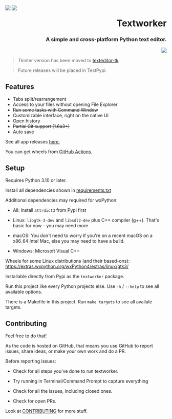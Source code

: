 <div style="float: left;">
    <img src="https://raw.githubusercontent.com/lebao3105/texteditor/data/icons/me.lebao3105.textworker.svg">
    <img src="https://raw.githubusercontent.com/lebao3105/texteditor/data/icons/me.lebao3105.textworker.Devel.svg">
</div>

<p align="right">
    <h1 align="right">
        <strong>Textworker</strong>
    </h1>
    <h3 align="right">
    A simple and cross-platform Python text editor.
    </h3>
    <a href="https://github.com/lebao3105/texteditor/actions/workflows/wheel.yml">
        <image src="https://github.com/lebao3105/texteditor/actions/workflows/wheel.yml/badge.svg" align="right"/>
    </a>
</p>

<br clear="both">

> Tkinter version has been moved to [texteditor-tk](https://github.com/lebao3105/texteditor-tk).

> Future releases will be placed in TestPypi.

## Features

* Tabs split/rearrangement
* Access to your files without opening File Explorer
* ~~Run some tasks with Command Window~~
* Customizable interface, right on the native UI
* Open history
* ~~Partial Git support (1.6a3+)~~
* Auto save

See all app releases [here.](https://github.com/lebao3105/texteditor/releases)

You can get wheels from [GitHub Actions](https://github.com/lebao3105/texteditor/actions).

## Setup

Requires Python 3.10 or later.

Install all dependencies shown in [requirements.txt](requirements.txt)

Additional dependencies may required for wxPython:

* All: Install `attrdict3` from Pypi first

* Linux: ```libgtk-3-dev``` and ```libsdl2-dev``` plus C++ compiler (g++). That's basic for now - you may need more

* macOS: You don't need to worry if you're on a recent macOS on a x86_64 Intel Mac, else you may need to have a build.

* Windows: Microsoft Visual C++

Wheels for some Linux distributions (and their based-ons): https://extras.wxpython.org/wxPython4/extras/linux/gtk3/

Installable directly from Pypi as the ```textworker``` package.

Run this project like every Python projects else. Use `-h` / `--help` to see all available options.

There is a Makefile in this project. Run `make targets` to see all availale targets.

## Contributing

Feel free to do that!

As the code is hosted on GitHub, that means you use GitHub to report issues, share ideas, or make your own work and do a PR.

Before reporting issues:

- Check for all steps you've done to run textworker.

- Try running in Terminal/Command Prompt to capture everything

- Check for all the issues, including closed ones.

- Check for open PRs.

Look at [CONTRIBUTING](./CONTRIBUTING) for more stuff.
